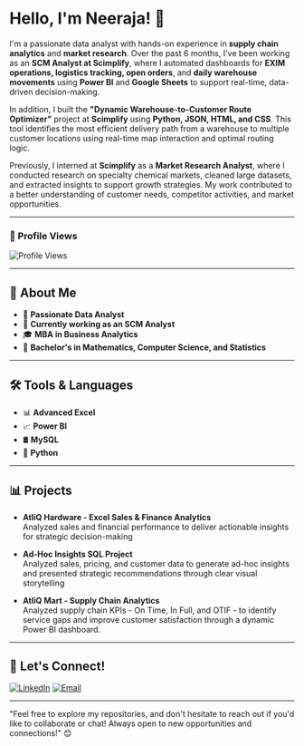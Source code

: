 # Hello, I'm Neeraja! 👋

I'm a passionate data analyst with hands-on experience in **supply chain analytics** and **market research**. Over the past 6 months, I've been working as an **SCM Analyst at Scimplify**, where I automated dashboards for **EXIM operations, logistics tracking, open orders**, and **daily warehouse movements** using **Power BI** and **Google Sheets** to support real-time, data-driven decision-making.

In addition, I built the **"Dynamic Warehouse-to-Customer Route Optimizer"** project at **Scimplify** using **Python, JSON, HTML, and CSS**. This tool identifies the most efficient delivery path from a warehouse to multiple customer locations using real-time map interaction and optimal routing logic.

Previously, I interned at **Scimplify** as a **Market Research Analyst**, where I conducted research on specialty chemical markets, cleaned large datasets, and extracted insights to support growth strategies. My work contributed to a better understanding of customer needs, competitor activities, and market opportunities.

---

### 👀 Profile Views

![Profile Views](https://komarev.com/ghpvc/?username=Neeraja-Analyst&color=blue)

---

## 📌 About Me

- 💼 **Passionate Data Analyst**  
- 🏢 **Currently working as an SCM Analyst**  
- 🎓 **MBA in Business Analytics**  
- 📘 **Bachelor's in Mathematics, Computer Science, and Statistics**

---

## 🛠️ Tools & Languages

- 📊 **Advanced Excel**  
- 📈 **Power BI**  
- 🛢️ **MySQL**  
- 🐍 **Python**

---
## 📊 Projects

- **AtliQ Hardware - Excel Sales & Finance Analytics**  
  Analyzed sales and financial performance to deliver actionable insights for strategic decision-making
  
- **Ad-Hoc Insights SQL Project**  
  Analyzed sales, pricing, and customer data to generate ad-hoc insights and presented strategic recommendations through clear visual storytelling

- **AtliQ Mart - Supply Chain Analytics**  
  Analyzed supply chain KPIs - On Time, In Full, and OTIF - to identify service gaps and improve customer satisfaction through a dynamic Power BI dashboard.

---
## 🤝 Let's Connect!

[![LinkedIn](https://img.shields.io/badge/LinkedIn-0A66C2?style=for-the-badge&logo=linkedin&logoColor=white)](https://www.linkedin.com/in/kneeraja26) [![Email](https://img.shields.io/badge/Email-D14836?style=for-the-badge&logo=gmail&logoColor=white)](kneerajamdp@gmail.com)

---

"Feel free to explore my repositories, and don't hesitate to reach out if you'd like to collaborate or chat! Always open to new opportunities and connections!" 😊

